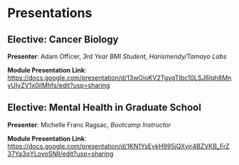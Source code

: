 # Presentations

## Elective: Cancer Biology

**Presenter**: Adam Officer, *3rd Year BMI Student, Harismendy/Tamayo Labs*

**Module Presentation Link**: https://docs.google.com/presentation/d/13wOioKV2TgyqTIbc10LSJ6Iqh8MnyUIyZV1x0ilMhfs/edit?usp=sharing

## Elective: Mental Health in Graduate School

**Presenter**: Michelle Franc Ragsac, *Bootcamp Instructor*

**Module Presentation Link**: https://docs.google.com/presentation/d/1KN1YsEykH995jQXyjr4BZVKB_FrZ37Ya3qYLovoSNlI/edit?usp=sharing
